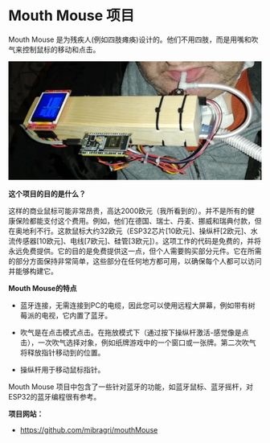 # Mouth Mouse 项目

Mouth Mouse 是为残疾人(例如四肢瘫痪)设计的。他们不用四肢，而是用嘴和吹气来控制鼠标的移动和点击。

![](mouthmouse.webp)


**这个项目的目的是什么？**

这样的商业鼠标可能非常昂贵，高达2000欧元（我所看到的）。并不是所有的健康保险都能支付这个费用。例如，他们在德国、瑞士、丹麦、挪威和瑞典付款，但在奥地利不行。这款鼠标大约32欧元（ESP32芯片\[10欧元\]、操纵杆\[2欧元\]、水流传感器\[10欧元\]、电线\[7欧元\]、硅管\[3欧元\]）。这项工作的代码是免费的，并将永远免费提供。它的目的是免费提供这一点，但个人需要购买部分元件。它在所需的部分方面保持非常简单，这些部分在任何地方都可用，以确保每个人都可以访问并能够构建它。

**Mouth Mouse的特点**

- 蓝牙连接，无需连接到PC的电缆，因此您可以使用远程大屏幕，例如带有树莓派的电视，它内置了蓝牙。
    
- 吹气是在点击模式点击。在拖放模式下（通过按下操纵杆激活-感觉像是点击），一次吹气选择对象，例如纸牌游戏中的一个窗口或一张牌。第二次吹气将释放指针移动到的位置。
    
- 操纵杆用于移动鼠标指针。
    

Mouth Mouse 项目中包含了一些针对蓝牙的功能，如蓝牙鼠标、蓝牙摇杆，对ESP32的蓝牙编程很有参考。

**项目网站：**

- https://github.com/mibragri/mouthMouse
